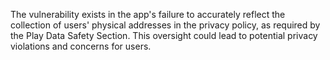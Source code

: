 The vulnerability exists in the app's failure to accurately reflect the collection of users' physical addresses in the privacy policy, as required by the Play Data Safety Section. This oversight could lead to potential privacy violations and concerns for users.